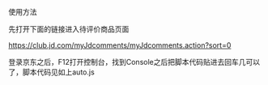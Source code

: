使用方法

先打开下面的链接进入待评价商品页面

https://club.jd.com/myJdcomments/myJdcomments.action?sort=0

登录京东之后，F12打开控制台，找到Console之后把脚本代码贴进去回车几可以了，脚本代码见如上auto.js


